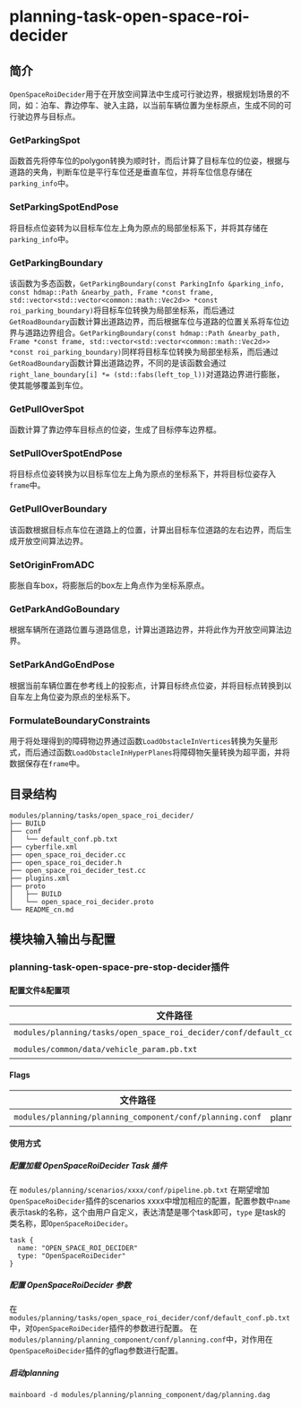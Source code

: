 planning-task-open-space-roi-decider
==============

## 简介
`OpenSpaceRoiDecider`用于在开放空间算法中生成可行驶边界，根据规划场景的不同，如：泊车、靠边停车、驶入主路，以当前车辆位置为坐标原点，生成不同的可行驶边界与目标点。

### GetParkingSpot
函数首先将停车位的polygon转换为顺时针，而后计算了目标车位的位姿，根据与道路的夹角，判断车位是平行车位还是垂直车位，并将车位信息存储在`parking_info`中。

### SetParkingSpotEndPose
将目标点位姿转为以目标车位左上角为原点的局部坐标系下，并将其存储在`parking_info`中。

### GetParkingBoundary
该函数为多态函数，`GetParkingBoundary(const ParkingInfo &parking_info, const hdmap::Path &nearby_path, Frame *const frame, std::vector<std::vector<common::math::Vec2d>> *const roi_parking_boundary)`将目标车位转换为局部坐标系，而后通过`GetRoadBoundary`函数计算出道路边界，而后根据车位与道路的位置关系将车位边界与道路边界组合。`GetParkingBoundary(const hdmap::Path &nearby_path, Frame *const frame, std::vector<std::vector<common::math::Vec2d>> *const roi_parking_boundary)`同样将目标车位转换为局部坐标系，而后通过`GetRoadBoundary`函数计算出道路边界，不同的是该函数会通过`right_lane_boundary[i] *= (std::fabs(left_top_l))`对道路边界进行膨胀，使其能够覆盖到车位。

### GetPullOverSpot
函数计算了靠边停车目标点的位姿，生成了目标停车边界框。

### SetPullOverSpotEndPose
将目标点位姿转换为以目标车位左上角为原点的坐标系下，并将目标位姿存入`frame`中。

### GetPullOverBoundary
该函数根据目标点车位在道路上的位置，计算出目标车位道路的左右边界，而后生成开放空间算法边界。

### SetOriginFromADC
膨胀自车box，将膨胀后的box左上角点作为坐标系原点。

### GetParkAndGoBoundary
根据车辆所在道路位置与道路信息，计算出道路边界，并将此作为开放空间算法边界。

### SetParkAndGoEndPose
根据当前车辆位置在参考线上的投影点，计算目标终点位姿，并将目标点转换到以自车左上角位姿为原点的坐标系下。

### FormulateBoundaryConstraints
用于将处理得到的障碍物边界通过函数`LoadObstacleInVertices`转换为矢量形式，而后通过函数`LoadObstacleInHyperPlanes`将障碍物矢量转换为超平面，并将数据保存在`frame`中。

## 目录结构 
```shell
modules/planning/tasks/open_space_roi_decider/
├── BUILD
├── conf
│   └── default_conf.pb.txt
├── cyberfile.xml
├── open_space_roi_decider.cc
├── open_space_roi_decider.h
├── open_space_roi_decider_test.cc
├── plugins.xml
├── proto
│   ├── BUILD
│   └── open_space_roi_decider.proto
└── README_cn.md
```

## 模块输入输出与配置

### planning-task-open-space-pre-stop-decider插件

#### 配置文件&配置项
| 文件路径 | 类型/结构 | <div style="width: 300pt">说明</div> |
| ---- | ---- | ---- |
| `modules/planning/tasks/open_space_roi_decider/conf/default_conf.pb.txt` | apollo::planning::OpenSpaceRoiDeciderConfig | OpenSpaceRoiDecider 的配置文件 |
|`modules/common/data/vehicle_param.pb.txt`|`apollo::common::VehicleConfig`|车辆底盘配置文件|

#### Flags

| 文件路径                                            |  <div style="width: 300pt">说明</div> |
| --------------------------------------------------- |  ------------------------------------ |
| `modules/planning/planning_component/conf/planning.conf` |  planning模块的flag配置文件           |

#### 使用方式
##### 配置加载 OpenSpaceRoiDecider Task 插件
在 `modules/planning/scenarios/xxxx/conf/pipeline.pb.txt` 在期望增加`OpenSpaceRoiDecider`插件的scenarios xxxx中增加相应的配置，配置参数中`name` 表示task的名称，这个由用户自定义，表达清楚是哪个task即可，`type` 是task的类名称，即`OpenSpaceRoiDecider`。
```
task {
  name: "OPEN_SPACE_ROI_DECIDER"
  type: "OpenSpaceRoiDecider"
}
```
##### 配置 OpenSpaceRoiDecider 参数
在`modules/planning/tasks/open_space_roi_decider/conf/default_conf.pb.txt`中，对`OpenSpaceRoiDecider`插件的参数进行配置。
在`modules/planning/planning_component/conf/planning.conf`中，对作用在`OpenSpaceRoiDecider`插件的gflag参数进行配置。
##### 启动planning
```shell
mainboard -d modules/planning/planning_component/dag/planning.dag
```
